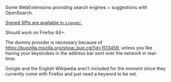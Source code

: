 Some WebExtensions providing search engines + suggestions with OpenSearch.

[Signed XPIs are available in `signed/`.](signed/)

Should work on Firefox 64+.

The dummy provider is necessary because of https://bugzilla.mozilla.org/show_bug.cgi?id=1513459, unless you like having your keystrokes in the address bar sent over the network in real-time.

Google and the English Wikipedia aren't included for the moment since they currently come with Firefox and just need a keyword to be set.
